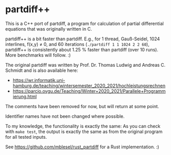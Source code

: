 # partdiff++

This is a C++ port of partdiff, a program for calculation of partial
differential equations that was originally written in C.

partdiff++ is a bit faster than partdiff.
E.g., for 1 thread, Gauß-Seidel, 1024 interlines, f(x,y) ≠ 0, and 60 iterations (`./partdiff 1 1 1024 2 2 60`),
partdiff++ is consistently about 1.25 % faster than partdiff (over 10 runs). More benchmarks will follow. :)

The original partdiff was written by Prof. Dr. Thomas Ludwig and
Andreas C. Schmidt and is also available here:

* https://wr.informatik.uni-hamburg.de/teaching/wintersemester_2020_2021/hochleistungsrechnen
* https://parcio.ovgu.de/Teaching/Winter+2020_2021/Parallele+Programmierung.html

The comments have been removed for now, but will return at some point.

Identifier names have not been changed where possible.

To my knowledge, the functionality is exactly the same:
As you can check with `make test`, the output is exactly the same as from the
original program for all tested inputs.

See https://github.com/mblesel/rust_partdiff for a Rust implementation. :)
